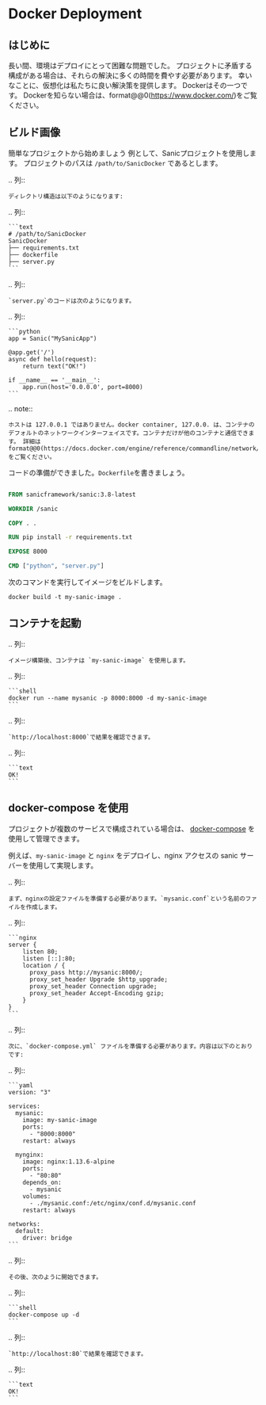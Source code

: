 # Docker Deployment

## はじめに

長い間、環境はデプロイにとって困難な問題でした。 プロジェクトに矛盾する構成がある場合は、それらの解決に多くの時間を費やす必要があります。 幸いなことに、仮想化は私たちに良い解決策を提供します。 Dockerはその一つです。 Dockerを知らない場合は、format@@0(https://www.docker.com/)をご覧ください。

## ビルド画像

簡単なプロジェクトから始めましょう 例として、Sanicプロジェクトを使用します。 プロジェクトのパスは `/path/to/SanicDocker` であるとします。

.. 列::

```
ディレクトリ構造は以下のようになります:
```

.. 列::

````
```text
# /path/to/SanicDocker
SanicDocker
├── requirements.txt
├── dockerfile
├── server.py
```
````

.. 列::

```
`server.py`のコードは次のようになります。
```

.. 列::

````
```python
app = Sanic("MySanicApp")

@app.get('/')
async def hello(request):
    return text("OK!")

if __name__ == '__main__':
    app.run(host='0.0.0.0', port=8000)
```
````

.. note::

```
ホストは 127.0.0.1 ではありません。docker container, 127.0.0. は、コンテナのデフォルトのネットワークインターフェイスです。コンテナだけが他のコンテナと通信できます。 詳細はformat@@0(https://docs.docker.com/engine/reference/commandline/network/)をご覧ください。
```

コードの準備ができました。`Dockerfile`を書きましょう。

```Dockerfile

FROM sanicframework/sanic:3.8-latest

WORKDIR /sanic

COPY . .

RUN pip install -r requirements.txt

EXPOSE 8000

CMD ["python", "server.py"]
```

次のコマンドを実行してイメージをビルドします。

```shell
docker build -t my-sanic-image .
```

## コンテナを起動

.. 列::

```
イメージ構築後、コンテナは `my-sanic-image` を使用します。
```

.. 列::

````
```shell
docker run --name mysanic -p 8000:8000 -d my-sanic-image
```
````

.. 列::

```
`http://localhost:8000`で結果を確認できます。
```

.. 列::

````
```text
OK!
```
````

## docker-compose を使用

プロジェクトが複数のサービスで構成されている場合は、 [docker-compose](https://docs.docker.com/compose/) を使用して管理できます。

例えば、`my-sanic-image` と `nginx` をデプロイし、nginx アクセスの sanic サーバーを使用して実現します。

.. 列::

```
まず、nginxの設定ファイルを準備する必要があります。`mysanic.conf`という名前のファイルを作成します。
```

.. 列::

````
```nginx
server {
    listen 80;
    listen [::]:80;
    location / {
      proxy_pass http://mysanic:8000/;
      proxy_set_header Upgrade $http_upgrade;
      proxy_set_header Connection upgrade;
      proxy_set_header Accept-Encoding gzip;
    }
}
```
````

.. 列::

```
次に、`docker-compose.yml` ファイルを準備する必要があります。内容は以下のとおりです:
```

.. 列::

````
```yaml
version: "3"

services:
  mysanic:
    image: my-sanic-image
    ports:
      - "8000:8000"
    restart: always

  mynginx:
    image: nginx:1.13.6-alpine
    ports:
      - "80:80"
    depends_on:
      - mysanic
    volumes:
      - ./mysanic.conf:/etc/nginx/conf.d/mysanic.conf
    restart: always

networks:
  default:
    driver: bridge
```
````

.. 列::

```
その後、次のように開始できます。
```

.. 列::

````
```shell
docker-compose up -d
```
````

.. 列::

```
`http://localhost:80`で結果を確認できます。
```

.. 列::

````
```text
OK!
```
````

